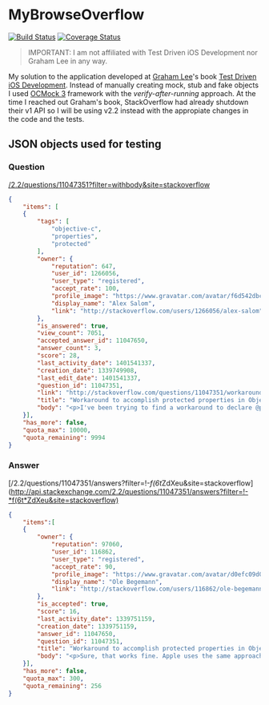 # MyBrowseOverflow

[![Build Status](https://travis-ci.org/asalom/MyBrowseOverflow.svg)](https://travis-ci.org/asalom/MyBrowseOverflow)
[![Coverage Status](https://coveralls.io/repos/asalom/MyBrowseOverflow/badge.svg)](https://coveralls.io/r/asalom/MyBrowseOverflow)

> IMPORTANT: I am not affiliated with Test Driven iOS Development nor Graham Lee in any way.

My solution to the application developed at [Graham Lee](https://github.com/iamleeg)'s book [Test Driven iOS Development](http://www.amazon.com/Test-Driven-iOS-Development-Developers-Library/dp/0321774183).
Instead of manually creating mock, stub and fake objects I used [OCMock 3](http://ocmock.org/) framework with the *verify-after-running* approach.
At the time I reached out Graham's book, StackOverflow had already shutdown their v1 API so I will be using v2.2 instead with the appropiate changes in the code and the tests.

## JSON objects used for testing
### Question
[/2.2/questions/11047351?filter=withbody&site=stackoverflow](http://api.stackexchange.com/2.2/questions/11047351?filter=withbody&site=stackoverflow)
```json
{
    "items": [
    {
        "tags": [
            "objective-c",
            "properties",
            "protected"
        ],
        "owner": {
            "reputation": 647,
            "user_id": 1266056,
            "user_type": "registered",
            "accept_rate": 100,
            "profile_image": "https://www.gravatar.com/avatar/f6d542dbc5488619e1498aa6b11e1209",
            "display_name": "Alex Salom",
            "link": "http://stackoverflow.com/users/1266056/alex-salom"
        },
        "is_answered": true,
        "view_count": 7051,
        "accepted_answer_id": 11047650,
        "answer_count": 3,
        "score": 28,
        "last_activity_date": 1401541337,
        "creation_date": 1339749908,
        "last_edit_date": 1401541337,
        "question_id": 11047351,
        "link": "http://stackoverflow.com/questions/11047351/workaround-to-accomplish-protected-properties-in-objective-c",
        "title": "Workaround to accomplish protected properties in Objective-C",
        "body": "<p>I've been trying to find a workaround to declare @protected properties in Objective-C so only subclasses in the hierarchy can access them (read only, not write).</p>"
    }],
    "has_more": false,
    "quota_max": 10000,
    "quota_remaining": 9994
}
```

### Answer
[/2.2/questions/11047351/answers?filter=!-*f(6t*ZdXeu&site=stackoverflow](http://api.stackexchange.com/2.2/questions/11047351/answers?filter=!-*f(6t*ZdXeu&site=stackoverflow)
```json
{
    "items":[
    {
        "owner": {
            "reputation": 97060,
            "user_id": 116862,
            "user_type": "registered",
            "accept_rate": 90,
            "profile_image": "https://www.gravatar.com/avatar/d0efc09d023fa0569a2479c9dcfd4620",
            "display_name": "Ole Begemann",
            "link": "http://stackoverflow.com/users/116862/ole-begemann"
        },
        "is_accepted": true,
        "score": 16,
        "last_activity_date": 1339751159,
        "creation_date": 1339751159,
        "answer_id": 11047650,
        "question_id": 11047351,
        "title": "Workaround to accomplish protected properties in Objective-C",
        "body": "<p>Sure, that works fine. Apple uses the same approach for example in the <code>UIGestureRecognizer</code> class. Subclasses have to import the additional <code>UIGestureRecognizerSubclass.h</code> file and override the methods that are declared in that file.</p>\n"
    }],
    "has_more": false,
    "quota_max": 300,
    "quota_remaining": 256
}
```
